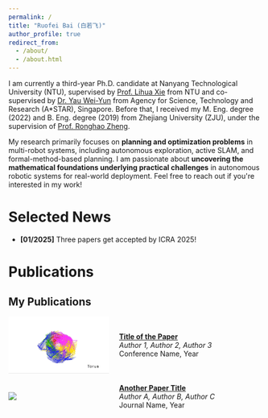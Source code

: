 ```yaml
---
permalink: /
title: "Ruofei Bai (白若飞)"
author_profile: true
redirect_from: 
  - /about/
  - /about.html
---
```


I am currently a third-year Ph.D. candidate at Nanyang Technological University (NTU), supervised by [Prof. Lihua Xie](https://scholar.google.com.sg/citations?user=Fmrv3J8AAAAJ&hl=en) from NTU and co-supervised by [Dr. Yau Wei-Yun](https://scholar.google.com.sg/citations?user=B_VchHYAAAAJ&hl=en) from Agency for Science, Technology and Research (A*STAR), Singapore. Before that, I received my M. Eng. degree (2022) and B. Eng. degree (2019) from Zhejiang University (ZJU), under the supervision of [Prof. Ronghao Zheng](https://scholar.google.com/citations?user=LxgdmqYAAAAJ&hl=en).

My research primarily focuses on **planning and optimization problems** in multi-robot systems, including autonomous exploration, active SLAM, and formal-method-based planning. I am passionate about **uncovering the mathematical foundations underlying practical challenges** in autonomous robotic systems for real-world deployment. Feel free to reach out if you're interested in my work!

Selected News
======
* **[01/2025]** Three papers get accepted by ICRA 2025!


Publications
======
## My Publications

<div style="display: flex; align-items: center; margin-bottom: 20px;">
    <img src="../images/publications/2021-tian-dc2pgo.gif" width="200" style="margin-right: 20px;">
    <div>
        <strong><a href="paper1.pdf">Title of the Paper</a></strong>  
        <br>
        <em>Author 1, Author 2, Author 3</em>  
        <br>
        Conference Name, Year
    </div>
</div>

<div style="display: flex; align-items: center; margin-bottom: 20px;">
    <img src="paper2.gif" width="200" style="margin-right: 20px;">
    <div>
        <strong><a href="paper2.pdf">Another Paper Title</a></strong>  
        <br>
        <em>Author A, Author B, Author C</em>  
        <br>
        Journal Name, Year
    </div>
</div>

